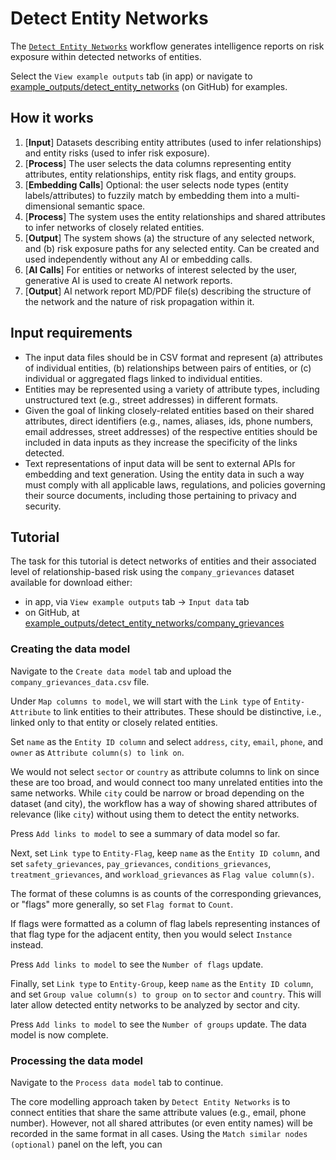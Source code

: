 # Detect Entity Networks

The [`Detect Entity Networks`](https://github.com/microsoft/intelligence-toolkit/blob/main/app/workflows/detect_entity_networks/README.md) workflow generates intelligence reports on risk exposure within detected networks of entities.

Select the `View example outputs` tab (in app) or navigate to [example_outputs/detect_entity_networks](https://github.com/microsoft/intelligence-toolkit/tree/main/example_outputs/detect_entity_networks) (on GitHub) for examples.

## How it works

1. [**Input**] Datasets describing entity attributes (used to infer relationships) and entity risks (used to infer risk exposure).
2. [**Process**] The user selects the data columns representing entity attributes, entity relationships, entity risk flags, and entity groups.
3. [**Embedding Calls**] Optional: the user selects node types (entity labels/attributes) to fuzzily match by embedding them into a multi-dimensional semantic space.
4. [**Process**] The system uses the entity relationships and shared attributes to infer networks of closely related entities.
5. [**Output**] The system shows (a) the structure of any selected network, and (b) risk exposure paths for any selected entity. Can be created and used independently without any AI or embedding calls.
6. [**AI Calls**] For entities or networks of interest selected by the user, generative AI is used to create AI network reports.
7. [**Output**] AI network report MD/PDF file(s) describing the structure of the network and the nature of risk propagation within it.

## Input requirements

- The input data files should be in CSV format and represent (a) attributes of individual entities, (b) relationships between pairs of entities, or (c) individual or aggregated flags linked to individual entities.
- Entities may be represented using a variety of attribute types, including unstructured text (e.g., street addresses) in different formats.
- Given the goal of linking closely-related entities based on their shared attributes, direct identifiers (e.g., names, aliases, ids, phone numbers, email addresses, street addresses) of the respective entities should be included in data inputs as they increase the specificity of the links detected.
- Text representations of input data will be sent to external APIs for embedding and text generation. Using the entity data in such a way must comply with all applicable laws, regulations, and policies governing their source documents, including those pertaining to privacy and security.

## Tutorial

The task for this tutorial is detect networks of entities and their associated level of relationship-based risk using the `company_grievances` dataset available for download either:

- in app, via `View example outputs` tab &rarr; `Input data` tab
- on GitHub, at [example_outputs/detect_entity_networks/company_grievances](https://github.com/microsoft/intelligence-toolkit/tree/main/example_outputs/detect_entity_networks/company_grievances)

### Creating the data model

Navigate to the `Create data model` tab and upload the `company_grievances_data.csv` file.

Under `Map columns to model`, we will start with the `Link type` of `Entity-Attribute` to link entities to their attributes. These should be distinctive, i.e., linked only to that entity or closely related entities.

Set `name` as the `Entity ID column` and select `address`, `city`, `email`, `phone`, and `owner`  as `Attribute column(s) to link on`.

We would not select `sector` or `country` as attribute columns to link on since these are too broad, and would connect too many unrelated entities into the same networks. While `city` could be narrow or broad depending on the dataset (and city), the workflow has a way of showing shared attributes of relevance (like `city`) without using them to detect the entity networks. 

Press `Add links to model` to see a summary of data model so far.

Next, set `Link type` to `Entity-Flag`, keep `name` as the `Entity ID column`, and set `safety_grievances`, `pay_grievances`, `conditions_grievances`, `treatment_grievances`, and `workload_grievances` as `Flag value column(s)`.

The format of these columns is as counts of the corresponding grievances, or "flags" more generally, so set `Flag format` to `Count`. 

If flags were formatted as a column of flag labels representing instances of that flag type for the adjacent entity, then you would select `Instance` instead.

Press `Add links to model` to see the `Number of flags` update.

Finally, set `Link type` to `Entity-Group`, keep `name` as the `Entity ID column`, and set `Group value column(s) to group on` to `sector` and `country`. This will later allow detected entity networks to be analyzed by sector and city.

Press `Add links to model` to see the `Number of groups` update. The data model is now complete.

### Processing the data model

Navigate to the `Process data model` tab to continue.

The core modelling approach taken by `Detect Entity Networks` is to connect entities that share the same attribute values (e.g., email, phone number). However, not all shared attributes (or even entity names) will be recorded in the same format in all cases. Using the `Match similar nodes (optional)` panel on the left, you can  